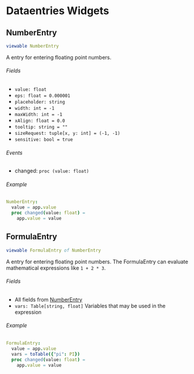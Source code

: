 # Dataentries Widgets


## NumberEntry

```nim
viewable NumberEntry
```

A entry for entering floating point numbers.

###### Fields

- `value: float`
- `eps: float = 0.000001`
- `placeholder: string`
- `width: int = -1`
- `maxWidth: int = -1`
- `xAlign: float = 0.0`
- `tooltip: string = ""`
- `sizeRequest: tuple[x, y: int] = (-1, -1)`
- `sensitive: bool = true`

###### Events

- changed: `proc (value: float)`

###### Example

```nim
NumberEntry:
  value = app.value
  proc changed(value: float) =
    app.value = value

```


## FormulaEntry

```nim
viewable FormulaEntry of NumberEntry
```

A entry for entering floating point numbers.
The FormulaEntry can evaluate mathematical expressions like `1 + 2 * 3`.

###### Fields

- All fields from [NumberEntry](#NumberEntry)
- `vars: Table[string, float]` Variables that may be used in the expression

###### Example

```nim
FormulaEntry:
  value = app.value
  vars = toTable({"pi": PI})
  proc changed(value: float) =
    app.value = value

```


